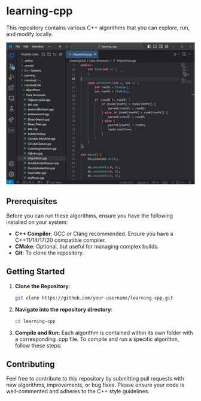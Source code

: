 # learning-cpp

This repository contains various C++ algorithms that you can explore, run, and modify locally.

![vscode screenshot broski](image.png)

## Prerequisites

Before you can run these algorithms, ensure you have the following installed on your system:

- **C++ Compiler**: GCC or Clang recommended. Ensure you have a C++11/14/17/20 compatible compiler.
- **CMake**: Optional, but useful for managing complex builds.
- **Git**: To clone the repository.

## Getting Started

1. **Clone the Repository**:
    ```bash
    git clone https://github.com/your-username/learning-cpp.git 

2. **Navigate into the repository directory**:
    ```bash
    cd learning-cpp
3. **Compile and Run:**
    Each algorithm is contained within its own folder with a corresponding .cpp file. To compile and run a specific algorithm, follow these steps:

## Contributing
Feel free to contribute to this repository by submitting pull requests with new algorithms, improvements, or bug fixes. Please ensure your code is well-commented and adheres to the C++ style guidelines.